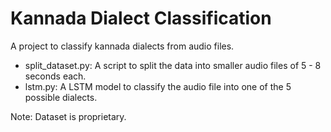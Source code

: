 # Kannada Dialect Classification

A project to classify kannada dialects from audio files.

- split_dataset.py: A script to split the data into smaller audio files of 5 - 8 seconds each.
- lstm.py: A LSTM model to classify the audio file into one of the 5 possible dialects.

Note: Dataset is proprietary.